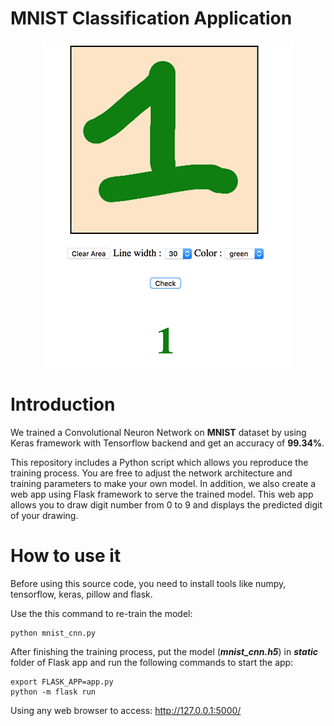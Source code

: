 
# MNIST Classification Application

<p align="center">
<img src='flask-app/sample.png'>
</p>


#  Introduction
We trained a Convolutional Neuron Network on **MNIST** dataset by using Keras framework with Tensorflow backend and get an accuracy of **99.34%**. 

This repository includes a Python script which allows you reproduce the training process. You are free to adjust the network architecture and training parameters to make your own model.
In addition, we also create a web app using Flask framework to serve the trained model. This web app allows you to draw digit number from 0 to 9 and displays the predicted digit of your drawing.


# How to use it

Before using this source code, you need to install tools like numpy, tensorflow, keras, pillow and flask.

Use the this command to re-train the model:

    python mnist_cnn.py

After finishing the training process, put the model (***mnist_cnn.h5***) in ***static*** folder of Flask app and run the following commands to start the app:

    export FLASK_APP=app.py
    python -m flask run

Using any web browser to access:  http://127.0.0.1:5000/
